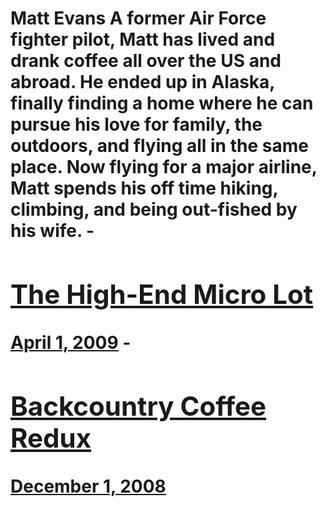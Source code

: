 # Matt Evans A former Air Force fighter pilot, Matt has lived and drank coffee all over the US and abroad. He ended up in Alaska, finally finding a home where he can pursue his love for family, the outdoors, and flying all in the same place. Now flying for a major airline, Matt spends his off time hiking, climbing, and being out-fished by his wife. - [<h2>The High-End Micro Lot</h2>April 1, 2009](https://ineedcoffee.com/the-high-end-micro-lot/) - [<h2>Backcountry Coffee Redux</h2>December 1, 2008](https://ineedcoffee.com/backcountry-coffee-redux/)